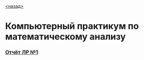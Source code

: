 [<назад>](https://github.com/xXxINFARKTxXx/MIET)

# Компьютерный практикум по математическому анализу

### [Отчёт ЛР №1](https://github.com/xXxINFARKTxXx/MIET/tree/main/2Sem/ComPracticeMA_Spring_2023_MIET/Lab_01)

